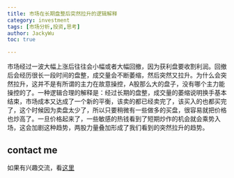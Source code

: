 ```yaml
---
title: 市场在长期盘整后突然拉升的逻辑解释
category: investment
tags: [市场分析,投资,思考]
author: JackyWu
toc: true

---
```


市场经过一波大幅上涨后往往会小幅或者大幅回撤，因为获利盘要收割利润。回撤后会经历很长一段时间的盘整，成交量会不断萎缩，然后突然又拉升。为什么会突然拉升，这并不是有所谓的主力在故意操控，A股那么大的盘子，没有哪个主力能操控的了。一种逻辑合理的解释是：经过长期的盘整，成交量的萎缩说明换手基本结束，市场成本又达成了一个新的平衡，该卖的都已经卖完了，该买入的也都买完了，这个时候因为卖盘太少了，所以只要稍微有一些做多的买盘，很容易就把价格也炒高了。一旦价格起来了，一些敏感的热钱看到了短期炒作的机会就会乘势入场，这会加剧这种趋势，两股力量叠加形成了我们看到的突然拉升的趋势。

## contact me

如果有兴趣交流，看[这里](/contact/)